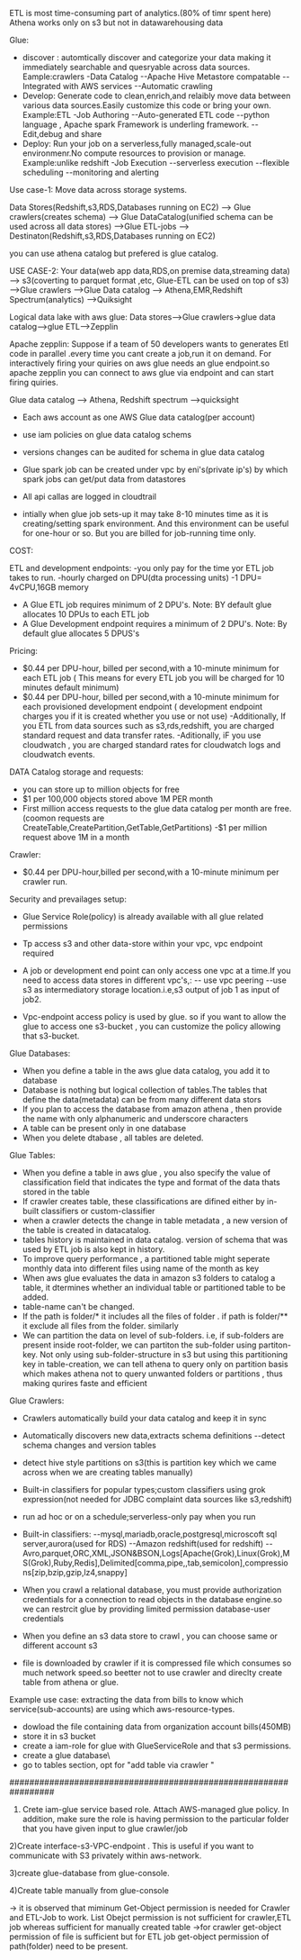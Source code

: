 ETL is most time-consuming part of analytics.(80% of timr spent here)
Athena works only on s3 but not in datawarehousing data

Glue:
- discover : automtically discover and categorize your data making it immediately searchable and quesryable across data sources. Eample:crawlers
           -Data Catalog
		   --Apache Hive Metastore compatable
		   --Integrated with AWS services
		   --Automatic crawling
- Develop: Generate code to clean,enrich,and relaibly move data between various data sources.Easily customize this code or bring your own. Example:ETL
		   -Job Authoring
		   --Auto-generated ETL code
		   --python language , Apache spark Framework is underling framework.
		   --Edit,debug and share
- Deploy: Run your job on a serverless,fully managed,scale-out environmenr.No compute resources to provision or manage. Example:unlike redshift
		   -Job Execution
		   --serverless execution
		   --flexible scheduling
		   --monitoring and alerting
		   

Use case-1:
Move data across storage systems.

Data Stores(Redshift,s3,RDS,Databases running on EC2) --> Glue crawlers(creates schema) --> Glue DataCatalog(unified schema can be used across all data stores) -->Glue ETL-jobs --> Destinaton(Redshift,s3,RDS,Databases running on EC2)

you can use athena catalog but prefered is glue catalog.


USE CASE-2:
Your data(web app data,RDS,on premise data,streaming data) --> s3(coverting to parquet format ,etc, Glue-ETL can be used on top of s3) -->Glue crawlers -->Glue Data catalog --> Athena,EMR,Redshift Spectrum(analytics) -->Quiksight


Logical data lake with aws glue:
Data stores-->Glue crawlers->glue data catalog-->glue ETL-->Zepplin

Apache zepplin:
Suppose if a team of 50 developers wants to generates Etl code in parallel .every time you cant create a job,run it on demand. For interactively firing your
quiries on aws glue needs an glue endpoint.so apache zepplin you can connect to aws glue via endpoint and can start firing quiries.

Glue data catalog --> Athena, Redshift spectrum -->quicksight

- Each aws account as one AWS Glue data catalog(per account)
- use iam policies on glue data catalog schems
- versions changes can be audited for schema in glue data catalog
- Glue spark job can be created under vpc by eni's(private ip's) by which spark jobs can get/put data from datastores
- All api callas are logged in cloudtrail



- intially when glue job sets-up it may take 8-10 minutes time as it is creating/setting spark environment. And this environment can be useful for one-hour or so.
But you are billed for job-running time only.

COST:

ETL and development endpoints:
-you only pay for the time yor ETL job takes to run.
-hourly charged on DPU(dta processing units)
-1 DPU= 4vCPU,16GB memory
- A Glue ETL job requires minimum of 2 DPU's. Note: BY default glue allocates 10 DPUs to each ETL job
- A Glue Development endpoint requires a minimum of 2 DPU's. Note: By default glue allocates 5 DPUS's

Pricing:
- $0.44 per DPU-hour, billed per second,with a 10-minute minimum for each ETL job ( This means for every ETL job you will be charged for 10 minutes default minimum)
- $0.44 per DPU-hour, billed per second,with a 10-minute minimum for each  provisioned development endpoint ( development endpoint charges you if it is created whether you use or not use)
-Additionally, If you ETL from data sources such as s3,rds,redshift, you are charged standard request and data transfer rates.
-Aditionally, iF you use cloudwatch , you are charged standard rates for cloudwatch logs and cloudwatch events.


DATA Catalog storage and requests:
- you can store up to million objects for free
- $1 per 100,000 objects stored above 1M PER month
- First million access requests to the glue data catalog per month are free.(coomon requests are CreateTable,CreatePartition,GetTable,GetPartitions)
-$1 per million request above 1M in a month

Crawler:
- $0.44 per DPU-hour,billed per second,with a 10-minute minimum per crawler run.



Security and prevailages setup:
- Glue Service Role(policy) is already available with all glue related permissions
- Tp access s3 and other data-store within your vpc, vpc endpoint required
- A job or development end point can only access one vpc at a time.If you need to access data stores in different vpc's,:
  -- use vpc peering
  --use s3 as intermediatory storage location.i.e,s3 output of job 1 as input of job2.
  
- Vpc-endpoint access policy is used by glue. so if you want to allow the glue to access one s3-bucket , you can customize the policy allowing that s3-bucket.





Glue Databases:
- When you define a table in the aws glue data catalog, you add it to database
- Database is nothing but logical collection of tables.The tables that define the data(metadata) can be from many different data stors
- If you plan to access the database from amazon athena , then provide the name with only alphanumeric and underscore characters
- A table can be present only in one database
- When you delete dtabase , all tables are deleted.

Glue Tables:
- When you define a table in aws glue , you also specify the value of classification field that indicates the type and format of the data thats stored in the 
table
- If crawler creates table, these classifications are difined either by in-built classifiers or custom-classifier
- when a crawler detects the change in table metadata , a new version of the table is created in datacatalog.
- tables history is maintained in data catalog. version of schema that was used by ETL job is also kept in history.
- To improve query performance , a partitioned table might seperate monthly data into different files using name of the month as key
- When aws glue evaluates the data in amazon s3 folders to catalog a table, it dtermines whether an individual table or partitioned table to be added.
- table-name can't be changed.
- If the path is folder/* it includes all the files of folder . if path is folder/** it exclude all files from the folder. similarly 
- We can partition the data on level of sub-folders. i.e, if sub-folders are present inside root-folder, we can partiton the sub-folder using partiton-key.
Not only using sub-folder-structure in s3 but using this partitioning  key in table-creation, we can tell athena to query only on partition basis
which makes athena not to query unwanted folders or partitions , thus making qurires faste and efficient


Glue Crawlers:
- Crawlers automatically build your data catalog and keep it in sync
- Automatically discovers new data,extracts schema definitions 
 --detect schema changes and version tables
 - detect hive style partitions on s3(this is partition key which we came across when we are creating tables manually)
- Built-in classifiers for popular types;custom classifiers using grok expression(not needed for JDBC complaint data sources like s3,redshift)
- run ad hoc or on a schedule;serverless-only pay when you run
- Built-in classifiers:
  --mysql,mariadb,oracle,postgresql,microscoft sql server,aurora(used for RDS)
  --Amazon redshift(used for redshift)
  --Avro,parquet,ORC,XML,JSON&BSON,Logs[Apache(Grok),Linux(Grok),MS(Grok),Ruby,Redis],Delimited[comma,pipe,,tab,semicolon],compressions[zip,bzip,gzip,lz4,snappy]
  
- When you crawl a relational database, you must provide authorization credentials for a connection to read objects in the database engine.so we can restrcit
glue by providing limited permission database-user credentials

- When you define an s3 data store to crawl , you can choose same or different account s3
- file is downloaded by crawler if it is compressed file which consumes so much network speed.so beetter not to use crawler and direclty create table
from athena or glue.


Example use case: extracting the data from bills to know which service(sub-accounts) are using which aws-resource-types.
- dowload the file containing data from organization account bills(450MB)
- store it in s3 bucket
- create a iam-role for glue with GlueServiceRole and that s3 permissions.
- create a glue database\
- go to tables section, opt for "add table via crawler "






#################################################################

1) Crete iam-glue service based role. Attach AWS-managed glue policy. In addition, make sure the role is having permission to the particular folder
that you have given input to glue crawler/job

2)Create interface-s3-VPC-endpoint . This is useful if you want to communicate with S3 privately within aws-network.

3)create glue-database from glue-console.

4)Create table manually from glue-console

-> it is observed that miminum Get-Object permission is needed for Crawler and ETL-Job to work. List Obejct permission is not sufficient for crawler,ETL job
whereas sufficient for manually created table
->for crawler get-object permission of file is sufficient but for ETL job get-object permission of path(folder) need to be present.




